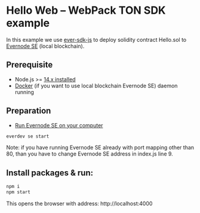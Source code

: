 # Hello Web – WebPack TON SDK example

In this example we use [ever-sdk-js](https://github.com/tonlabs/ever-sdk-js) to deploy solidity contract Hello.sol to [Evernode SE](https://docs.everos.dev/evernode-platform/products/simple-emulator-se) (local blockchain).

## Prerequisite

* Node.js >= [14.x installed](https://nodejs.org)
* [Docker](https://docs.docker.com/desktop/#download-and-install) (if you want to use local blockchain Evernode SE) daemon running



## Preparation

* [Run Evernode SE on your computer](https://docs.everos.dev/everdev/command-line-interface/evernode-platform-startup-edition-se)

```sh
everdev se start
```

Note: if you have running Evernode SE already with port mapping other than 80, than you have to
change Evernode SE address in index.js line 9.

## Install packages & run:

```sh
npm i
npm start
```

This opens the browser with address: http://localhost:4000
